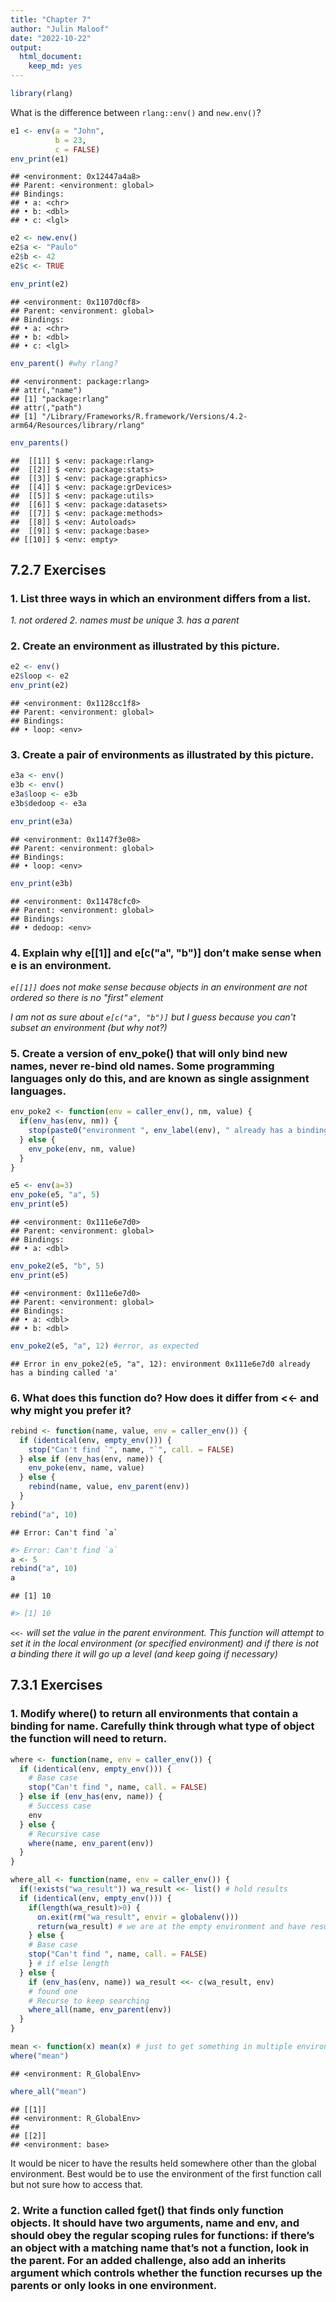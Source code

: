 ```yaml
---
title: "Chapter 7"
author: "Julin Maloof"
date: "2022-10-22"
output: 
  html_document: 
    keep_md: yes
---
```





```r
library(rlang)
```

What is the difference between `rlang::env()` and `new.env()`?


```r
e1 <- env(a = "John",
          b = 23,
          c = FALSE)
env_print(e1)
```

```
## <environment: 0x12447a4a8>
## Parent: <environment: global>
## Bindings:
## • a: <chr>
## • b: <dbl>
## • c: <lgl>
```


```r
e2 <- new.env()
e2$a <- "Paulo"
e2$b <- 42
e2$c <- TRUE

env_print(e2)
```

```
## <environment: 0x1107d0cf8>
## Parent: <environment: global>
## Bindings:
## • a: <chr>
## • b: <dbl>
## • c: <lgl>
```


```r
env_parent() #why rlang?
```

```
## <environment: package:rlang>
## attr(,"name")
## [1] "package:rlang"
## attr(,"path")
## [1] "/Library/Frameworks/R.framework/Versions/4.2-arm64/Resources/library/rlang"
```


```r
env_parents()
```

```
##  [[1]] $ <env: package:rlang>
##  [[2]] $ <env: package:stats>
##  [[3]] $ <env: package:graphics>
##  [[4]] $ <env: package:grDevices>
##  [[5]] $ <env: package:utils>
##  [[6]] $ <env: package:datasets>
##  [[7]] $ <env: package:methods>
##  [[8]] $ <env: Autoloads>
##  [[9]] $ <env: package:base>
## [[10]] $ <env: empty>
```

## 7.2.7 Exercises

### 1. List three ways in which an environment differs from a list.

_1. not ordered_
_2. names must be unique_
_3. has a parent_

### 2. Create an environment as illustrated by this picture.


```r
e2 <- env()
e2$loop <- e2
env_print(e2)
```

```
## <environment: 0x1128cc1f8>
## Parent: <environment: global>
## Bindings:
## • loop: <env>
```


### 3. Create a pair of environments as illustrated by this picture.


```r
e3a <- env()
e3b <- env()
e3a$loop <- e3b
e3b$dedoop <- e3a

env_print(e3a)
```

```
## <environment: 0x1147f3e08>
## Parent: <environment: global>
## Bindings:
## • loop: <env>
```

```r
env_print(e3b)
```

```
## <environment: 0x11478cfc0>
## Parent: <environment: global>
## Bindings:
## • dedoop: <env>
```


### 4. Explain why e[[1]] and e[c("a", "b")] don’t make sense when e is an environment.

_`e[[1]]` does not make sense because objects in an environment are not ordered so there is no "first" element_

_I am not as sure about `e[c("a", "b")]` but I guess because you can't subset an environment (but why not?)_

### 5. Create a version of env_poke() that will only bind new names, never re-bind old names. Some programming languages only do this, and are known as single assignment languages.


```r
env_poke2 <- function(env = caller_env(), nm, value) {
  if(env_has(env, nm)) {
    stop(paste0("environment ", env_label(env), " already has a binding called '", nm, "'\n"))
  } else {
    env_poke(env, nm, value)
  }
}
```


```r
e5 <- env(a=3)
env_poke(e5, "a", 5)
env_print(e5)
```

```
## <environment: 0x111e6e7d0>
## Parent: <environment: global>
## Bindings:
## • a: <dbl>
```

```r
env_poke2(e5, "b", 5)
env_print(e5)
```

```
## <environment: 0x111e6e7d0>
## Parent: <environment: global>
## Bindings:
## • a: <dbl>
## • b: <dbl>
```

```r
env_poke2(e5, "a", 12) #error, as expected
```

```
## Error in env_poke2(e5, "a", 12): environment 0x111e6e7d0 already has a binding called 'a'
```


### 6. What does this function do? How does it differ from <<- and why might you prefer it?


```r
rebind <- function(name, value, env = caller_env()) {
  if (identical(env, empty_env())) {
    stop("Can't find `", name, "`", call. = FALSE)
  } else if (env_has(env, name)) {
    env_poke(env, name, value)
  } else {
    rebind(name, value, env_parent(env))
  }
}
rebind("a", 10)
```

```
## Error: Can't find `a`
```

```r
#> Error: Can't find `a`
a <- 5
rebind("a", 10)
a
```

```
## [1] 10
```

```r
#> [1] 10
```

_`<<-` will set the value in the parent environment.  This function will attempt to set it in the local environment (or specified environment) and if there is not a binding there it will go up a level (and keep going if necessary)_

## 7.3.1 Exercises

### 1. Modify where() to return all environments that contain a binding for name. Carefully think through what type of object the function will need to return.


```r
where <- function(name, env = caller_env()) {
  if (identical(env, empty_env())) {
    # Base case
    stop("Can't find ", name, call. = FALSE)
  } else if (env_has(env, name)) {
    # Success case
    env
  } else {
    # Recursive case
    where(name, env_parent(env))
  }
}

where_all <- function(name, env = caller_env()) {
  if(!exists("wa_result")) wa_result <<- list() # hold results
  if (identical(env, empty_env())) {
    if(length(wa_result)>0) {
      on.exit(rm("wa_result", envir = globalenv()))
      return(wa_result) # we are at the empty environment and have results to return
    } else {
    # Base case
    stop("Can't find ", name, call. = FALSE)
    } # if else length 
  } else {
    if (env_has(env, name)) wa_result <<- c(wa_result, env)
    # found one
    # Recurse to keep searching
    where_all(name, env_parent(env))
  }
}
```



```r
mean <- function(x) mean(x) # just to get something in multiple environments
where("mean")
```

```
## <environment: R_GlobalEnv>
```

```r
where_all("mean")
```

```
## [[1]]
## <environment: R_GlobalEnv>
## 
## [[2]]
## <environment: base>
```

It would be nicer to have the results held somewhere other than the global environment.
Best would be to use the environment of the first function call but not sure how to access that.

### 2. Write a function called fget() that finds only function objects. It should have two arguments, name and env, and should obey the regular scoping rules for functions: if there’s an object with a matching name that’s not a function, look in the parent. For an added challenge, also add an inherits argument which controls whether the function recurses up the parents or only looks in one environment.


